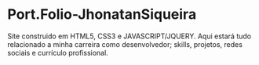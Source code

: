 # Port.Folio-JhonatanSiqueira
 Site construido em HTML5, CSS3 e JAVASCRIPT/JQUERY. Aqui estará tudo relacionado a minha carreira como desenvolvedor; skills, projetos, redes sociais e currículo profissional.
